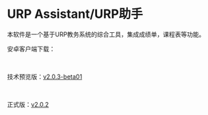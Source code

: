 <h1>URP Assistant/URP助手</h1>
  
<p>本软件是一个基于URP教务系统的综合工具，集成成绩单，课程表等功能。</p>

<p>安卓客户端下载：</p></br>
<p>技术预览版：<a href="http://www.utopiaxc.com/Version_Control/URPAssistant_debug.apk">v2.0.3-beta01</a></p></br>
  
<p>正式版：<a href="http://www.utopiaxc.com/Version_Control/URPAssistant_debug.apk">v2.0.2</a></p></br>




















